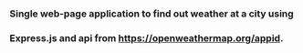 ### Single web-page application to find out weather at a city using
### Express.js and api from https://openweathermap.org/appid.
